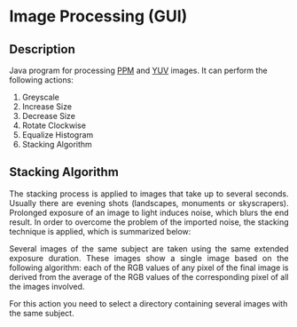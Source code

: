 # Image Processing (GUI)

## Description
Java program for processing [PPM](https://en.wikipedia.org/wiki/Netpbm_format#PPM_example) and [YUV](https://en.wikipedia.org/wiki/YUV) images. It can perform the following actions:
1. Greyscale
2. Increase Size
3. Decrease Size
4. Rotate Clockwise
5. Equalize Histogram
6. Stacking Algorithm

## Stacking Algorithm
<p style="text-align: justify;">The stacking process is applied to images that take up to several seconds. Usually there are evening shots (landscapes, monuments or skyscrapers). Prolonged exposure of an image to light induces noise, which blurs the end result. In order to overcome the problem of the imported noise, the stacking technique is applied, which is summarized below:</p>

<p style="text-align: justify;">Several images of the same subject are taken using the same extended exposure duration. These images show a single image based on the following algorithm: each of the RGB values ​​of any pixel of the final image is derived from the average of the RGB values ​​of the corresponding pixel of all the images involved.</p>

For this action you need to select a directory containing several images with the same subject.
